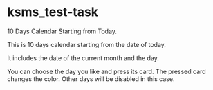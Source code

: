 # ksms_test-task
10 Days Calendar Starting from Today.

This is 10 days calendar starting from the date of today.

It includes the date of the current month and the day.

You can choose the day you like and press its card. The pressed card changes the color. Other days will be disabled in this case.

